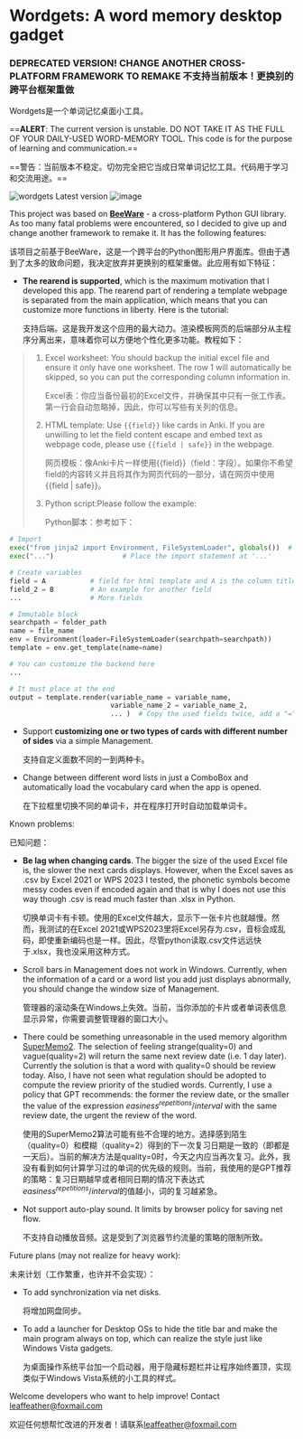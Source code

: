 # Wordgets: A word memory desktop gadget

### DEPRECATED VERSION! CHANGE ANOTHER CROSS-PLATFORM FRAMEWORK TO REMAKE  不支持当前版本！更换别的跨平台框架重做

Wordgets是一个单词记忆桌面小工具。

==**ALERT**: The current version is unstable. DO NOT TAKE IT AS THE FULL OF YOUR DAILY-USED WORD-MEMORY TOOL. This code is for the purpose of learning and communication.==

==警告：当前版本不稳定。切勿完全把它当成日常单词记忆工具。代码用于学习和交流用途。==

![wordgets Latest version](https://github.com/leaffeather/images/blob/main/wordgets-2.png?raw=true)
![image](https://github.com/leaffeather/wordgets/assets/134275609/891ef171-4a9b-41ee-b379-8e5d07166747)


This project was based on [**BeeWare**](https://github.com/beeware) - a cross-platform Python GUI library. As too many fatal problems were encountered, so I decided to give up and change another framework to remake it. It has the following features:

该项目之前基于BeeWare，这是一个跨平台的Python图形用户界面库。但由于遇到了太多的致命问题，我决定放弃并更换别的框架重做。此应用有如下特征：

*   **The rearend is supported**, which is the maximum motivation that I developed this app. The rearend part of rendering a template webpage is separated from the main application, which means that you can customize more functions in liberty. Here is the tutorial:

    支持后端。这是我开发这个应用的最大动力。渲染模板网页的后端部分从主程序分离出来，意味着你可以方便地个性化更多功能。教程如下：

> 1.  Excel worksheet: You should backup the initial excel file and ensure it only have one worksheet. The row 1 will automatically be skipped, so you can put the corresponding column information in.
>
>     Excel表：你应当备份最初的Excel文件，并确保其中只有一张工作表。第一行会自动忽略掉，因此，你可以写些有关列的信息。
> 2.  HTML template: Use `{{field}}` like cards in Anki. If you are unwilling to let the field content escape and embed text as webpage code, please use `{{field | safe}}` in the webpage.
>
>     网页模板：像Anki卡片一样使用{{field}}（field：字段）。如果你不希望field的内容转义并且将其作为网页代码的一部分，请在网页中使用{{field | safe}}。
> 3.  Python script\:Please follow the example:
>
>     Python脚本：参考如下：

```python
# Import
exec("from jinja2 import Environment, FileSystemLoader", globals())  # Immutable
exec("...")                 # Place the import statement at '...'

# Create variables
field = A           # field for html template and A is the column title in the Excel
field_2 = B         # An example for another field
...                 # More fields

# Immutable block
searchpath = folder_path
name = file_name
env = Environment(loader=FileSystemLoader(searchpath=searchpath))
template = env.get_template(name=name)

# You can customize the backend here
...

# It must place at the end
output = template.render(variable_name = variable_name,
                         variable_name_2 = variable_name_2,
                         ... )  # Copy the used fields twice, add a "=" sign in the middle
```

*   Support **customizing one or two types of cards with different number of sides** via a simple Management.

    支持自定义面数不同的一到两种卡。
*   Change between different word lists in just a ComboBox and automatically load the vocabulary card when the app is opened.

    在下拉框里切换不同的单词卡，并在程序打开时自动加载单词卡。

Known problems:

已知问题：

*   **Be lag when changing cards**. The bigger the size of the used Excel file is, the slower the next cards displays. However, when the Excel saves as .csv by Excel 2021 or WPS 2023 I tested, the phonetic symbols become messy codes even if encoded again and that is why I does not use this way though .csv is read much faster than .xlsx in Python.

    切换单词卡有卡顿。使用的Excel文件越大，显示下一张卡片也就越慢。然而，我测试的在Excel 2021或WPS2023里将Excel另存为.csv，音标会成乱码，即使重新编码也是一样。因此，尽管python读取.csv文件远远快于.xlsx，我也没采用这种方式。
*   Scroll bars in Management does not work in Windows. Currently, when the information of a card or a word list you add just displays abnormally, you should change the window size of Management.

    管理器的滚动条在Windows上失效。当前，当你添加的卡片或者单词表信息显示异常，你需要调整管理器的窗口大小。
*   There could be something unreasonable in the used memory algorithm [SuperMemo2](https://pypi.org/project/supermemo2/). The selection of feeling strange(quality=0) and vague(quality=2) will return the same next review date (i.e. 1 day later). Currently the solution is that a word with quality=0 should be review today. Also, I have not seen what regulation should be adopted to compute the review priority of the studied words. Currently, I use a policy that GPT recommends: the former the review date, or the smaller the value of the expression $` easiness^{repetitions}/{interval} `$ with the same review date, the urgent the review of the word.

    使用的SuperMemo2算法可能有些不合理的地方。选择感到陌生（quality=0）和模糊（quality=2）得到的下一次复习日期是一致的（即都是一天后）。当前的解决方法是quality=0时，今天之内应当再次复习。此外，我没有看到如何计算学习过的单词的优先级的规则。当前，我使用的是GPT推荐的策略：复习日期越早或者相同日期的情况下表达式$` easiness^{repetitions}/{interval} `$的值越小，词的复习越紧急。
*   Not support auto-play sound. It limits by browser policy for saving net flow.

    不支持自动播放音频。这是受到了浏览器节约流量的策略的限制所致。

Future plans (may not realize for heavy work):

未来计划（工作繁重，也许并不会实现）：

*   To add synchronization via net disks.

    将增加网盘同步。
*   To add a launcher for Desktop OSs to hide the title bar and make the main program always on top, which can realize the style just like Windows Vista gadgets.

    为桌面操作系统平台加一个启动器，用于隐藏标题栏并让程序始终置顶，实现类似于Windows Vista系统的小工具的样式。

Welcome developers who want to help improve! Contact [leaffeather@foxmail.com](mailto://leaffeather@foxmail.com)

欢迎任何想帮忙改进的开发者！请联系[leaffeather@foxmail.com](mailto://leaffeather@foxmail.com)
